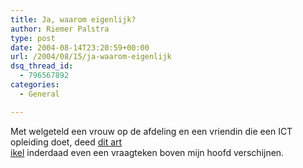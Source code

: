 ```yaml
---
title: Ja, waarom eigenlijk?
author: Riemer Palstra
type: post
date: 2004-08-14T23:20:59+00:00
url: /2004/08/15/ja-waarom-eigenlijk
dsq_thread_id:
  - 796567892
categories:
  - General

---
```

Met welgeteld een vrouw op de afdeling en een vriendin die een ICT opleiding doet, deed [dit art  
ikel][1] inderdaad even een vraagteken boven mijn hoofd verschijnen.

 [1]: http://www.theregister.co.uk/2004/08/13/eoc_study/